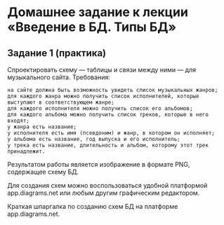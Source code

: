 # Домашнее задание к лекции «Введение в БД. Типы БД»
## Задание 1 (практика)

Спроектировать схему — таблицы и связи между ними — для музыкального сайта. Требования:

    на сайте должна быть возможность увидеть список музыкальных жанров;
    для каждого жанра можно получить список исполнителей, которые выступают в соответствующем жанре;
    для каждого исполнителя можно получить список его альбомов;
    для каждого альбома можно получить список треков, которые в него входят;
    у жанра есть название;
    у исполнителя есть имя (псевдоним) и жанр, в котором он исполняет;
    у альбома есть название, год выпуска и его исполнитель;
    у трека есть название, длительность и альбом, которому этот трек принадлежит.

Результатом работы является изображение в формате PNG, содержащее схему БД.

Для создания схем можно воспользоваться удобной платформой app.diagrams.net или любым другим графическим редактором.

Краткая шпаргалка по созданию схем БД на платформе app.diagrams.net.